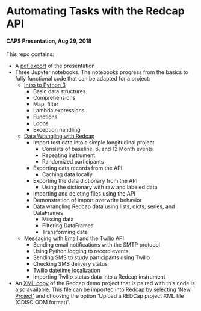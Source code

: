 # Automating Tasks with the Redcap API
#### CAPS Presentation, Aug 29, 2018


 This repo contains:
 - A <a href='https://github.com/billsanto/caps_redcap_api/blob/master/caps_redcap_api_presentation.pdf'>pdf export</a> of the presentation
 - Three Jupyter notebooks. The notebooks progress from the basics to fully functional code that can be adapted for a project:
     - <a href='https://github.com/billsanto/CAPS-Redcap-API-Presentation-20180829/blob/master/caps_python_intro.ipynb'>Intro to Python 3</a>
        - Basic data structures
        - Comprehensions
        - Map, filter
        - Lambda expressions
        - Functions
        - Loops
        - Exception handling
     - <a href='https://github.com/billsanto/CAPS-Redcap-API-Presentation-20180829/blob/master/caps_pandas_redcapy.ipynb'>Data Wrangling with Redcap</a>
        - Import test data into a simple longitudinal project
            - Consists of baseline, 6, and 12 Month events
            - Repeating instrument
            - Randomized participants
        - Exporting data records from the API
            - Caching data locally
        - Exporting the data dictionary from the API
            - Using the dictionary with raw and labeled data
        - Importing and deleting files using the API
        - Demonstration of import overwrite behavior
        - Data wrangling Redcap data using lists, dicts, series, and DataFrames
            - Missing data
            - Filtering DataFrames
            - Transforming data
     - <a href=''>Messaging with Email and the Twilio API</a>
        - Sending email notifications with the SMTP protocol
        - Using Python logging to record events
        - Sending SMS to study participants using Twilio
        - Checking SMS delivery status
        - Twilio datetime localization
        - Importing Twilio status data into a Redcap instrument
- An <a href='https://github.com/billsanto/caps_redcap_api/blob/master/CAPSDemoProject_2018-08-29_0738.REDCap.xml'>XML copy</a> of the Redcap demo project that is paired with this code is also available. This file can be imported into Redcap by selecting <a href='https://redcap.ucsf.edu/index.php?action=create'>'New Project'</a> and choosing the option 'Upload a REDCap project XML file (CDISC ODM format)'.




